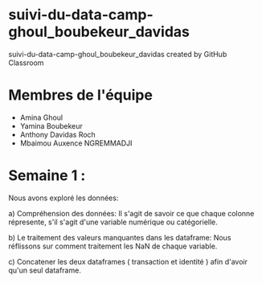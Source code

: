 # suivi-du-data-camp-ghoul_boubekeur_davidas
suivi-du-data-camp-ghoul_boubekeur_davidas created by GitHub Classroom

# Membres de l'équipe 

 - Amina Ghoul 
 - Yamina Boubekeur
 - Anthony Davidas Roch
 - Mbaimou Auxence NGREMMADJI

# Semaine 1 :
Nous avons exploré les données: 

a) Compréhension des données: Il s'agit de savoir ce que chaque colonne répresente, s'il s'agit d'une variable numérique ou catégorielle.

b) Le traitement des valeurs manquantes dans les dataframe: Nous réflissons sur comment traitement les NaN de chaque variable.

c) Concatener les deux dataframes ( transaction et identité ) afin d'avoir qu'un seul dataframe.
